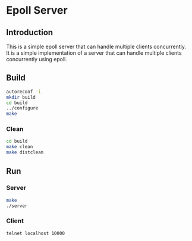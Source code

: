 # Epoll Server

## Introduction

This is a simple epoll server that can handle multiple clients concurrently.  
It is a simple implementation of a server that can handle multiple clients concurrently using epoll.

## Build

```bash
autoreconf -i
mkdir build
cd build
../configure
make
```

### Clean

```bash
cd build
make clean
make distclean
```

## Run

### Server

```bash
make
./server
```

### Client

```bash
telnet localhost 10000
```

